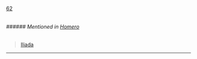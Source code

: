 [62](https://github.com/guilhermeprokisch/guilherme/issues/62) 
###### 

 


###### ###### Mentioned in [Homero](Homero)  
 > [Iliada](Iliada)

-------------------------------------------------------------------------------

